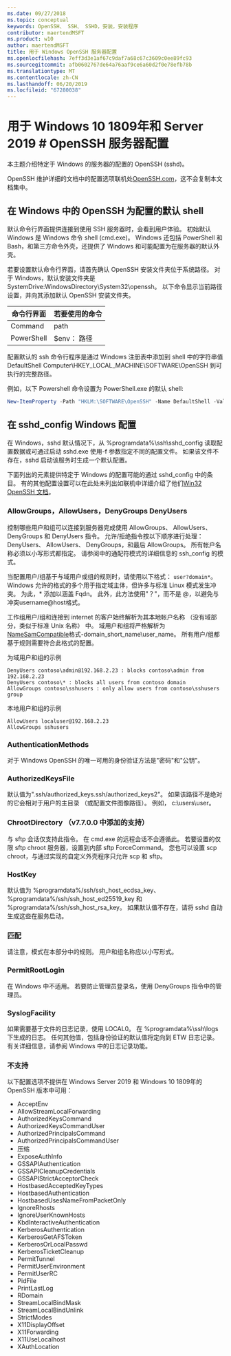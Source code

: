 ```yaml
---
ms.date: 09/27/2018
ms.topic: conceptual
keywords: OpenSSH、 SSH、 SSHD，安装，安装程序
contributor: maertendMSFT
ms.product: w10
author: maertendMSFT
title: 用于 Windows OpenSSH 服务器配置
ms.openlocfilehash: 7eff3d3e1af67c9daf7a68c67c3609c0ee89fc93
ms.sourcegitcommit: afb0602767de64a76aaf9ce6a60d2f0e78efb78b
ms.translationtype: MT
ms.contentlocale: zh-CN
ms.lasthandoff: 06/20/2019
ms.locfileid: "67280038"
---
```

# <a name="openssh-server-configuration-for-windows-10-1809-and-server-2019"></a>用于 Windows 10 1809年和 Server 2019 # OpenSSH 服务器配置

本主题介绍特定于 Windows 的服务器的配置的 OpenSSH (sshd)。 

OpenSSH 维护详细的文档中的配置选项联机处[OpenSSH.com](https://www.openssh.com/manual.html)，这不会复制本文档集中。 

## <a name="configuring-the-default-shell-for-openssh-in-windows"></a>在 Windows 中的 OpenSSH 为配置的默认 shell

默认命令行界面提供连接到使用 SSH 服务器时，会看到用户体验。 初始默认 Windows 是 Windows 命令 shell (cmd.exe)。 Windows 还包括 PowerShell 和 Bash，和第三方命令外壳，还提供了 Windows 和可能配置为在服务器的默认外壳。

若要设置默认命令行界面，请首先确认 OpenSSH 安装文件夹位于系统路径。 对于 Windows，默认安装文件夹是 SystemDrive:WindowsDirectory\System32\openssh。 以下命令显示当前路径设置，并向其添加默认 OpenSSH 安装文件夹。 

命令行界面 | 若要使用的命令
------------- | -------------- 
Command | path
PowerShell | $env： 路径

配置默认的 ssh 命令行程序是通过 Windows 注册表中添加到 shell 中的字符串值 DefaultShell Computer\HKEY_LOCAL_MACHINE\SOFTWARE\OpenSSH 到可执行的完整路径。 

例如，以下 Powershell 命令设置为 PowerShell.exe 的默认 shell:

```powershell
New-ItemProperty -Path "HKLM:\SOFTWARE\OpenSSH" -Name DefaultShell -Value "C:\Windows\System32\WindowsPowerShell\v1.0\powershell.exe" -PropertyType String -Force
```

## <a name="windows-configurations-in-sshdconfig"></a>在 sshd_config Windows 配置 

在 Windows，sshd 默认情况下，从 %programdata%\ssh\sshd_config 读取配置数据或可通过启动 sshd.exe 使用-f 参数指定不同的配置文件。
如果该文件不存在，sshd 启动该服务时生成一个默认配置。

下面列出的元素提供特定于 Windows 的配置可能的通过 sshd_config 中的条目。 有的其他配置设置可以在此处未列出如联机中详细介绍了他们[Win32 OpenSSH 文档](https://github.com/powershell/win32-openssh/wiki)。 


### <a name="allowgroups-allowusers-denygroups-denyusers"></a>AllowGroups，AllowUsers，DenyGroups DenyUsers 

控制哪些用户和组可以连接到服务器完成使用 AllowGroups、 AllowUsers、 DenyGroups 和 DenyUsers 指令。 允许/拒绝指令按以下顺序进行处理：DenyUsers、 AllowUsers、 DenyGroups，和最后 AllowGroups。 所有帐户名称必须以小写形式都指定。 请参阅中的通配符模式的详细信息的 ssh_config 的模式。

当配置用户/组基于与域用户或组的规则时，请使用以下格式： ``` user?domain* ```。
Windows 允许的格式的多个用于指定域主体，但许多与标准 Linux 模式发生冲突。 为此，* 添加以涵盖 Fqdn。 此外，此方法使用"？"，而不是 @，以避免与冲突username@host格式。 

工作组用户/组和连接到 internet 的客户始终解析为其本地帐户名称 （没有域部分，类似于标准 Unix 名称） 中。 域用户和组将严格解析为[NameSamCompatible](https://docs.microsoft.com/windows/desktop/api/secext/ne-secext-extended_name_format)格式-domain_short_name\user_name。 所有用户/组都基于规则需要符合此格式的配置。

为域用户和组的示例 

```
DenyUsers contoso\admin@192.168.2.23 : blocks contoso\admin from 192.168.2.23
DenyUsers contoso\* : blocks all users from contoso domain
AllowGroups contoso\sshusers : only allow users from contoso\sshusers group
```

本地用户和组的示例 

```
AllowUsers localuser@192.168.2.23
AllowGroups sshusers
```

### <a name="authenticationmethods"></a>AuthenticationMethods 

对于 Windows OpenSSH 的唯一可用的身份验证方法是"密码"和"公钥"。

### <a name="authorizedkeysfile"></a>AuthorizedKeysFile 

默认值为".ssh/authorized_keys.ssh/authorized_keys2"。 如果该路径不是绝对的它会相对于用户的主目录 （或配置文件图像路径）。 例如， c:\users\user。

### <a name="chrootdirectory-support-added-in-v7700"></a>ChrootDirectory （v7.7.0.0 中添加的支持）

与 sftp 会话仅支持此指令。 在 cmd.exe 的远程会话不会遵循此。 若要设置的仅限 sftp chroot 服务器，设置到内部 sftp ForceCommand。 您也可以设置 scp chroot，与通过实现的自定义外壳程序只允许 scp 和 sftp。

### <a name="hostkey"></a>HostKey

默认值为 %programdata%/ssh/ssh_host_ecdsa_key、 %programdata%/ssh/ssh_host_ed25519_key 和 %programdata%/ssh/ssh_host_rsa_key。 如果默认值不存在，请将 sshd 自动生成这些在服务启动。

### <a name="match"></a>匹配

请注意，模式在本部分中的规则。 用户和组名称应以小写形式。

### <a name="permitrootlogin"></a>PermitRootLogin

在 Windows 中不适用。 若要防止管理员登录名，使用 DenyGroups 指令中的管理员。

### <a name="syslogfacility"></a>SyslogFacility

如果需要基于文件的日志记录，使用 LOCAL0。 在 %programdata%\ssh\logs 下生成的日志。
任何其他值，包括身份验证的默认值将定向到 ETW 日志记录。 有关详细信息，请参阅 Windows 中的日志记录功能。

### <a name="not-supported"></a>不支持 

以下配置选项不提供在 Windows Server 2019 和 Windows 10 1809年的 OpenSSH 版本中可用：

* AcceptEnv
* AllowStreamLocalForwarding
* AuthorizedKeysCommand
* AuthorizedKeysCommandUser
* AuthorizedPrincipalsCommand
* AuthorizedPrincipalsCommandUser
* 压缩
* ExposeAuthInfo
* GSSAPIAuthentication
* GSSAPICleanupCredentials
* GSSAPIStrictAcceptorCheck
* HostbasedAcceptedKeyTypes
* HostbasedAuthentication
* HostbasedUsesNameFromPacketOnly
* IgnoreRhosts
* IgnoreUserKnownHosts
* KbdInteractiveAuthentication
* KerberosAuthentication
* KerberosGetAFSToken
* KerberosOrLocalPasswd
* KerberosTicketCleanup
* PermitTunnel
* PermitUserEnvironment
* PermitUserRC
* PidFile
* PrintLastLog
* RDomain
* StreamLocalBindMask
* StreamLocalBindUnlink
* StrictModes
* X11DisplayOffset
* X11Forwarding
* X11UseLocalhost
* XAuthLocation

